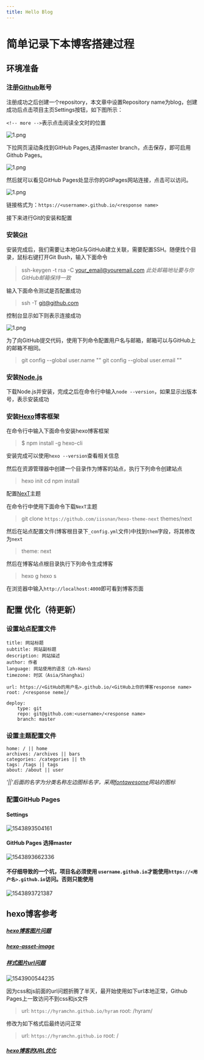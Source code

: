 ```yaml
---
title: Hello Blog
---
```


# 简单记录下本博客搭建过程

<!-- more -->

## 环境准备
### 注册[Github](https://github.com/features)账号

注册成功之后创建一个repository，本文章中设置Repository name为blog，创建成功后点击项目主页Settings按钮，如下图所示：



`<!-- more -->`表示点击阅读全文时的位置


![1.png](hello-world/1.png)


下拉网页滚动条找到GitHub Pages,选择master branch，点击保存，即可启用Github Pages。

![1.png](hello-world/2.png)

然后就可以看见GitHub Pages处显示你的GitPages网站连接，点击可以访问。

![1.png](hello-world/3.png)

链接格式为：`https://<username>.github.io/<response name>`

接下来进行Git的安装和配置

### 安装[Git](https://git-scm.com/)

安装完成后，我们需要让本地Git与GitHub建立关联，需要配置SSH。随便找个目录，鼠标右键打开Git Bush，输入下面命令

> ssh-keygen -t rsa -C your_email@youremail.com  *此处邮箱地址要与你GitHub邮箱保持一致*

输入下面命令测试是否配置成功

> ssh -T git@github.com

控制台显示如下则表示连接成功

![1.png](hello-world/4.png)

为了向GitHub提交代码，使用下列命令配置用户名与邮箱，邮箱可以与GitHub上的邮箱不相同。

> git config --global user.name "<your name>"
> git config --global user.email "<your email>"

### 安装[Node.js](http://nodejs.cn/)

下载Node.js并安装，完成之后在命令行中输入`node --version`，如果显示出版本号，表示安装成功

### 安装[Hexo](https://hexo.io/)博客框架

在命令行中输入下面命令安装hexo博客框架

> $ npm install -g hexo-cli

安装完成可以使用`hexo --version`查看相关信息

然后在资源管理器中创建一个目录作为博客的站点，执行下列命令创建站点

> hexo init <folder>
 cd <folder>
 npm install

配置[NexT](http://theme-next.iissnan.com/)主题

在命令行中使用下面命令下载`NexT`主题

> git clone `https://github.com/iissnan/hexo-theme-next` themes/next

然后在站点配置文件(博客根目录下`_config.yml`文件)中找到`them`字段，将其修改为`next`

> theme: next

然后在博客站点根目录执行下列命令生成博客

> hexo g
hexo s

在浏览器中输入`http://localhost:4000`即可看到博客页面

## 配置 优化（待更新）

### 设置站点配置文件

    title: 网站标题
    subtitle: 网站副标题
    description: 网站描述
    author: 作者
    language: 网站使用的语言（zh-Hans）
    timezone: 时区（Asia/Shanghai）
    
    url: https://<GitHub的用户名>.github.io/<GitHub上你的博客response name>
    root: /<response neme]/
    
    deploy:
        type: git
        repo: git@github.com:<username>/<response name>
        branch: master

### 设置主题配置文件

    home: / || home
    archives: /archives || bars
    categories: /categories || th
    tags: /tags || tags
    about: /about || user

*'||'后面的名字为分类名称左边图标名字，采用[fontawesome](https://fontawesome.com/)网站的图标*



### 配置GitHub Pages

#### Settings

![1543893504161](hello-world/1543893504161.png)

#### GitHub Pages 选择master

![1543893662336](hello-world/1543893662336.png)

#### 不仔细导致的一个坑，项目名必须使用 `username.github.io`才能使用`https://<用户名>.github.io`访问。否则只能使用

![1543893721387](hello-world/1543893721387.png)

## hexo博客参考

##### [hexo博客图片问题](https://www.jianshu.com/p/c2ba9533088a)

##### [hexo-asset-image](https://github.com/CodeFalling/hexo-asset-image)

##### [样式图片url问题](https://segmentfault.com/q/1010000002924963)

![1543900544235](hello-world/1543900544235.png)

因为css和js前面的url问题折腾了半天，最开始使用如下url本地正常，Github Pages上一致访问不到css和js文件

> url: `https://hyramchn.github.io/hyram`
> root: /hyram/

修改为如下格式后最终访问正常

> url: `https://hyramchn.github.io`
> root: /

##### [hexo博客的URL优化](https://zhangjiejun.com/posts/URL_optimization_in_hexo/)